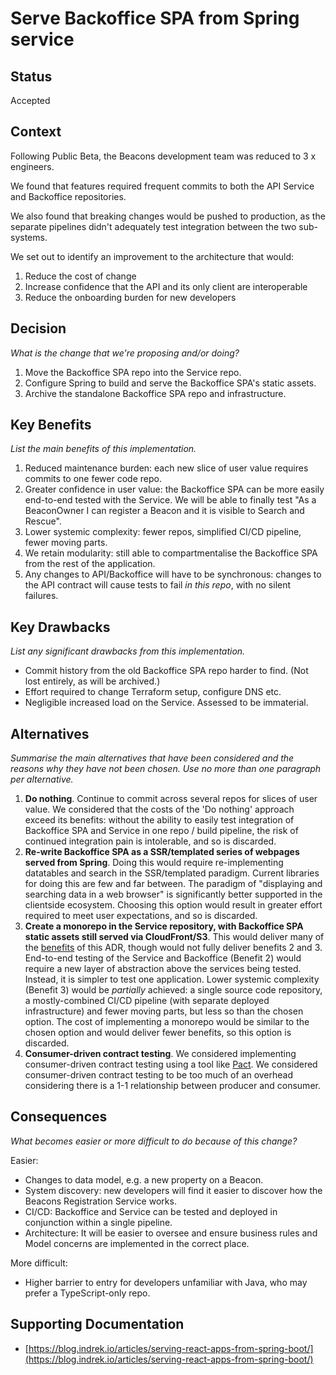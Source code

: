 # Serve Backoffice SPA from Spring service

## Status

Accepted

## Context

Following Public Beta, the Beacons development team was reduced to 3 x engineers.

We found that features required frequent commits to both the API Service and Backoffice repositories.

We also found that breaking changes would be pushed to production, as the separate pipelines didn't adequately test integration between the two sub-systems.

We set out to identify an improvement to the architecture that would:

1.  Reduce the cost of change
2.  Increase confidence that the API and its only client are interoperable
3.  Reduce the onboarding burden for new developers

## Decision

_What is the change that we're proposing and/or doing?_

1.  Move the Backoffice SPA repo into the Service repo.
2.  Configure Spring to build and serve the Backoffice SPA's static assets.
3.  Archive the standalone Backoffice SPA repo and infrastructure.

## Key Benefits

_List the main benefits of this implementation._

1. Reduced maintenance burden: each new slice of user value requires commits to one fewer code repo.
2. Greater confidence in user value: the Backoffice SPA can be more easily end-to-end tested with the Service. We will be able to finally test "As a BeaconOwner I can register a Beacon and it is visible to Search and Rescue".
3. Lower systemic complexity: fewer repos, simplified CI/CD pipeline, fewer moving parts.
4. We retain modularity: still able to compartmentalise the Backoffice SPA from the rest of the application.
5. Any changes to API/Backoffice will have to be synchronous: changes to the API contract will cause tests to fail _in this repo_, with no silent failures.

## Key Drawbacks

_List any significant drawbacks from this implementation._

- Commit history from the old Backoffice SPA repo harder to find. (Not lost entirely, as will be archived.)
- Effort required to change Terraform setup, configure DNS etc.
- Negligible increased load on the Service. Assessed to be immaterial.

## Alternatives

_Summarise the main alternatives that have been considered and the reasons why they have not been chosen. Use no
more than one paragraph per alternative._

1.  **Do nothing**. Continue to commit across several repos for slices of user value. We considered that the costs of the 'Do nothing' approach exceed its benefits: without the ability to easily test integration of Backoffice SPA and Service in one repo / build pipeline, the risk of continued integration pain is intolerable, and so is discarded.
2.  **Re-write Backoffice SPA as a SSR/templated series of webpages served from Spring**. Doing this would require re-implementing datatables and search in the SSR/templated paradigm. Current libraries for doing this are few and far between. The paradigm of "displaying and searching data in a web browser" is significantly better supported in the clientside ecosystem. Choosing this option would result in greater effort required to meet user expectations, and so is discarded.
3.  **Create a monorepo in the Service repository, with Backoffice SPA static assets still served via CloudFront/S3**. This would deliver many of the [benefits](#key-benefits) of this ADR, though would not fully deliver benefits 2 and 3. End-to-end testing of the Service and Backoffice (Benefit 2) would require a new layer of abstraction above the services being tested. Instead, it is simpler to test one application. Lower systemic complexity (Benefit 3) would be _partially_ achieved: a single source code repository, a mostly-combined CI/CD pipeline (with separate deployed infrastructure) and fewer moving parts, but less so than the chosen option. The cost of implementing a monorepo would be similar to the chosen option and would deliver fewer benefits, so this option is discarded.
4.  **Consumer-driven contract testing**. We considered implementing consumer-driven contract testing using a tool like [Pact](https://docs.pact.io/). We considered consumer-driven contract testing to be too much of an overhead considering there is a 1-1 relationship between producer and consumer.

## Consequences

_What becomes easier or more difficult to do because of this change?_

Easier:

- Changes to data model, e.g. a new property on a Beacon.
- System discovery: new developers will find it easier to discover how the Beacons Registration Service works.
- CI/CD: Backoffice and Service can be tested and deployed in conjunction within a single pipeline.
- Architecture: It will be easier to oversee and ensure business rules and Model concerns are implemented in the correct place.

More difficult:

- Higher barrier to entry for developers unfamiliar with Java, who may prefer a TypeScript-only repo.

## Supporting Documentation

- [https://blog.indrek.io/articles/serving-react-apps-from-spring-boot/](https://blog.indrek.io/articles/serving-react-apps-from-spring-boot/)
